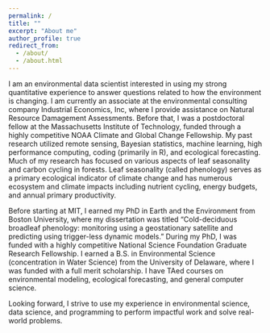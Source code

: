 ```yaml
---
permalink: /
title: ""
excerpt: "About me"
author_profile: true
redirect_from: 
  - /about/
  - /about.html
---
```



I am an environmental data scientist interested in using my strong quantitative experience to answer questions related to how 
the 
environment is changing. I am currently an associate at the environmental consulting company Industrial Economics, Inc, where 
I provide assistance on Natural Resource Damagement Assessments. Before that, I was  a postdoctoral fellow at 
the Massachusetts Institute of Technology, funded through a 
highly competitive NOAA Climate and Global Change Fellowship. My past research utilized remote sensing, Bayesian statistics, 
machine learning, high performance computing, coding (primarily in R), and ecological forecasting. Much of my research has focused on various aspects of leaf seasonality and carbon cycling in forests. Leaf seasonality (called phenology) serves as a primary ecological indicator of climate change and has numerous ecosystem and climate impacts including nutrient cycling, energy budgets, and annual primary productivity. 

Before starting at MIT, I earned my PhD in Earth and the Environment from Boston University, where my dissertation was titled “Cold-deciduous broadleaf phenology: monitoring using a geostationary satellite and predicting using trigger-less dynamic models.” During my PhD, I was funded with a highly competitive National Science Foundation Graduate Research Fellowship. I earned a B.S. in Environmental Science (concentration in Water Science) from the University of Delaware, where I was funded with a full merit scholarship. I have TAed courses on environmental modeling, ecological forecasting, and general computer science. 

Looking forward, I strive to use my experience in environmental science, data science, and programming to perform impactful work and solve real-world problems.  

